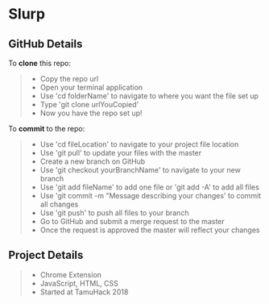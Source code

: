 # Slurp


GitHub Details
--------------

To **clone** this repo: 

   > - Copy the repo url
   > - Open your terminal application
   > - Use 'cd folderName' to navigate to where you want the file set up
   > - Type 'git clone urlYouCopied'
   > - Now you have the repo set up!
    
To **commit** to the repo:

   > - Use 'cd fileLocation' to navigate to your project file location
   > - Use 'git pull' to update your files with the master
   > - Create a new branch on GitHub
   > - Use 'git checkout yourBranchName' to navigate to your new branch
   > - Use 'git add fileName' to add one file or 'git add -A' to add all files
   > - Use 'git commit -m "Message describing your changes' to commit all changes
   > - Use 'git push' to push all files to your branch
   > - Go to GitHub and submit a merge request to the master
   > - Once the request is approved the master will reflect your changes
   
Project Details
--------------

  > - Chrome Extension
  > - JavaScript, HTML, CSS
  > - Started at TamuHack 2018
